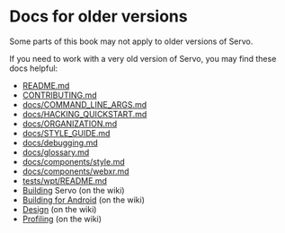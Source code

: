 # Docs for older versions

Some parts of this book may not apply to older versions of Servo.

If you need to work with a very old version of Servo, you may find these docs helpful:

- [README.md](https://github.com/servo/servo/blob/b79e2a0b6575364de01b1f89021aba0ec3fcf399/README.md)
- [CONTRIBUTING.md](https://github.com/servo/servo/blob/b79e2a0b6575364de01b1f89021aba0ec3fcf399/CONTRIBUTING.md)
- [docs/COMMAND_LINE_ARGS.md](https://github.com/servo/servo/blob/b79e2a0b6575364de01b1f89021aba0ec3fcf399/docs/COMMAND_LINE_ARGS.md)
- [docs/HACKING_QUICKSTART.md](https://github.com/servo/servo/blob/b79e2a0b6575364de01b1f89021aba0ec3fcf399/docs/HACKING_QUICKSTART.md)
- [docs/ORGANIZATION.md](https://github.com/servo/servo/blob/cd2ab36759dc58acdeb2b8321c38b7345b524a63/docs/ORGANIZATION.md)
- [docs/STYLE_GUIDE.md](https://github.com/servo/servo/blob/b79e2a0b6575364de01b1f89021aba0ec3fcf399/docs/STYLE_GUIDE.md)
- [docs/debugging.md](https://github.com/servo/servo/blob/b79e2a0b6575364de01b1f89021aba0ec3fcf399/docs/debugging.md)
- [docs/glossary.md](https://github.com/servo/servo/blob/b79e2a0b6575364de01b1f89021aba0ec3fcf399/docs/glossary.md)
- [docs/components/style.md](https://github.com/servo/servo/blob/b79e2a0b6575364de01b1f89021aba0ec3fcf399/docs/components/style.md)
- [docs/components/webxr.md](https://github.com/servo/servo/blob/b79e2a0b6575364de01b1f89021aba0ec3fcf399/docs/components/webxr.md)
- [tests/wpt/README.md](https://github.com/servo/servo/blob/025a98773223412edd8a0032a44c60ee84d69eee/tests/wpt/README.md)
- [Building](https://github.com/servo/servo/wiki/Building/e04d7a194b59fad65fbd3eefb7aab12ae3a60eba) Servo (on the wiki)
- [Building for Android](https://github.com/servo/servo/wiki/Building-for-Android/77acd4dd5bfe40aa48d4df967259f89ffadab066) (on the wiki)
- [Design](https://github.com/servo/servo/wiki/Design/0941531122361aac8c88d582aa640ec689cdcdd1) (on the wiki)
- [Profiling](https://github.com/servo/servo/wiki/Profiling/1963e5c31e3319d7167f29181cbb6229cf7384eb) (on the wiki)
